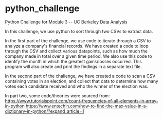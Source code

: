 # python_challenge
Python Challenge for Module 3 -- UC Berkeley Data Analysis 

In this challenge, we use python to sort through two CSVs to extract data.

In the first part of the challenge, we use code to iterate through a CSV to analyze a company's financial records.
We have created a code to loop through the CSV and collect various datapoints, such as how much the company
made in total over a given time period.  We also use this code to identify the month in which the greatest
gains/losses occurred.  This program will also create and print the findings in a separate text file.

In the second part of the challenge, we have created a code to scan a CSV containing votes in an election,
and collect that data to determine how many votes each candidate received and who the winner of the election was.

In part two, some code/theories were sourced from:
https://www.tutorialspoint.com/count-frequencies-of-all-elements-in-array-in-python
https://www.entechin.com/how-to-find-the-max-value-in-a-dictionary-in-python/?expand_article=1
